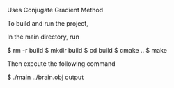 Uses Conjugate Gradient Method

To build and run the project,

In the main directory, run

$ rm -r build
$ mkdir build
$ cd build
$ cmake ..
$ make

Then execute the following command

$ ./main ../brain.obj output